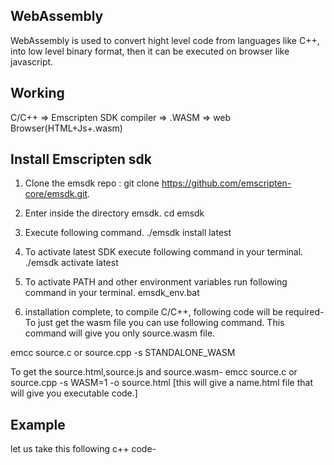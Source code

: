 ## WebAssembly

WebAssembly is used to convert hight level code from languages like C++, into low level binary format, then it can be executed on browser like javascript.

## Working

C/C++ => Emscripten SDK compiler => .WASM => web Browser(HTML+Js+.wasm)

## Install Emscripten sdk

1. Clone the emsdk repo : git clone https://github.com/emscripten-core/emsdk.git.

2. Enter inside the directory emsdk.
   cd emsdk

3. Execute following command.
   ./emsdk install latest

4. To activate latest SDK execute following command in your terminal.
   ./emsdk activate latest

5. To activate PATH and other environment variables run following command in your terminal.
   emsdk_env.bat

6. installation complete,
   to compile C/C++, following code will be required-
   To just get the wasm file you can use following command. This command will give you only source.wasm file.

emcc source.c or source.cpp -s STANDALONE_WASM

To get the source.html,source.js and source.wasm-
emcc source.c or source.cpp -s WASM=1 -o source.html
[this will give a name.html file that will give you executable code.]

## Example

let us take this following c++ code-

